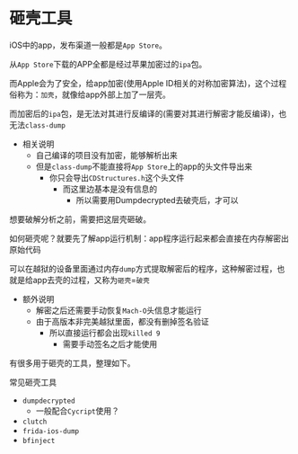 # 砸壳工具

iOS中的app，发布渠道一般都是`App Store`。

从`App Store`下载的APP全都是经过苹果加密过的`ipa`包。

而Apple会为了安全，给app加密(使用Apple ID相关的对称加密算法)，这个过程俗称为：`加壳`，就像给app外部上加了一层壳。

而加密后的`ipa`包，是无法对其进行反编译的(需要对其进行解密才能反编译)，也无法`class-dump`

* 相关说明
  * 自己编译的项目没有加密，能够解析出来
  * 但是`class-dump`不能直接将`App Store`上的app的头文件导出来
    * 你只会导出`CDStructures.h`这个头文件
      * 而这里边基本是没有信息的
        * 所以需要用Dumpdecrypted去破壳后，才可以

想要破解分析之前，需要把这层壳砸破。

如何砸壳呢？就要先了解app运行机制：app程序运行起来都会直接在内存解密出原始代码

可以在越狱的设备里面通过内存`dump`方式提取解密后的程序，这种解密过程，也就是给app去壳的过程，又称为`砸壳`=`破壳`

* 额外说明
  * 解密之后还需要手动恢复`Mach-O`头信息才能运行
  * 由于高版本非完美越狱里面，都没有删掉签名验证
    * 所以直接运行都会出现`killed 9`
      * 需要手动签名之后才能使用

有很多用于砸壳的工具，整理如下。

常见砸壳工具
  * `dumpdecrypted`
    * 一般配合`Cycript`使用？
  * `clutch`
  * `frida-ios-dump`
  * `bfinject`
